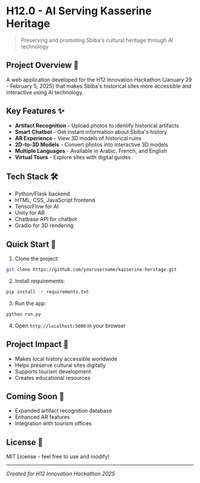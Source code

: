 # H12.0 - AI Serving Kasserine Heritage

> Preserving and promoting Sbiba's cultural heritage through AI technology

## Project Overview 🎯
A web application developed for the H12 Innovation Hackathon (January 29 - February 5, 2025) that makes Sbiba's historical sites more accessible and interactive using AI technology.

## Key Features ✨
- **Artifact Recognition** - Upload photos to identify historical artifacts
- **Smart Chatbot** - Get instant information about Sbiba's history
- **AR Experience** - View 3D models of historical ruins
- **2D-to-3D Models** - Convert photos into interactive 3D models
- **Multiple Languages** - Available in Arabic, French, and English
- **Virtual Tours** - Explore sites with digital guides

## Tech Stack 🛠️
- Python/Flask backend
- HTML, CSS, JavaScript frontend
- TensorFlow for AI
- Unity for AR
- Chatbase API for chatbot
- Gradio for 3D rendering

## Quick Start 🚀

1. Clone the project:
```bash
git clone https://github.com/yourusername/kasserine-heritage.git
```

2. Install requirements:
```bash
pip install -r requirements.txt
```

3. Run the app:
```bash
python run.py
```

4. Open `http://localhost:5000` in your browser

## Project Impact 💫
- Makes local history accessible worldwide
- Helps preserve cultural sites digitally
- Supports tourism development
- Creates educational resources

## Coming Soon 🔄
- Expanded artifact recognition database
- Enhanced AR features
- Integration with tourism offices

## License 📄
MIT License - feel free to use and modify!

---
*Created for H12 Innovation Hackathon 2025*
